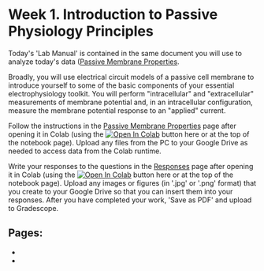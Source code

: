 # Week 1. Introduction to Passive Physiology Principles

Today's 'Lab Manual' is contained in the same document you will use to analyze today's data ([Passive Membrane Properties](../passive-membrane-models/Lab-Manual_passive-membrane-models.ipynb). 

Broadly, you will use electrical circuit models of a passive cell membrane to introduce yourself to some of the basic components of your essential electrophysiology toolkit. You will perform "intracellular" and "extracellular" measurements of membrane potential and, in an intracellular configuration, measure the membrane potential response to an "applied" current. 

Follow the instructions in the [Passive Membrane Properties](../passive-membrane-models/Lab-Manual_passive-membrane-models.ipynb) page after opening it in Colab (using the <a href="https://colab.research.google.com/github/neurologic/Neurophysiology-Lab/blob/main/modules/passive-membrane-models/Lab-Manual_passive-membrane-models.ipynb" target="_blank" rel="noopener noreferrer"><img alt="Open In Colab" src="https://colab.research.google.com/assets/colab-badge.svg"/></a> button here or at the top of the notebook page). Upload any files from the PC to your Google Drive as needed to access data from the Colab runtime. 

Write your responses to the questions in the [Responses](../passive-membrane-models/Responses_passive-membrane-models.ipynb) page after opening it in Colab (using the <a href="https://colab.research.google.com/github/neurologic/Neurophysiology-Lab/blob/main/modules/passive-membrane-models/Responses_passive-membrane-models.ipynb" target="_blank" rel="noopener noreferrer"><img alt="Open In Colab" src="https://colab.research.google.com/assets/colab-badge.svg"/></a> button here or at the top of the notebook page). Upload any images or figures (in '.jpg' or '.png' format) that you create to your Google Drive so that you can insert them into your responses. After you have completed your work, 'Save as PDF' and upload to Gradescope. 

## Pages:
- [](../passive-membrane-models/Lab-Manual_passive-membrane-models.ipynb)
- [](../passive-membrane-models/Responses_passive-membrane-models.ipynb)

